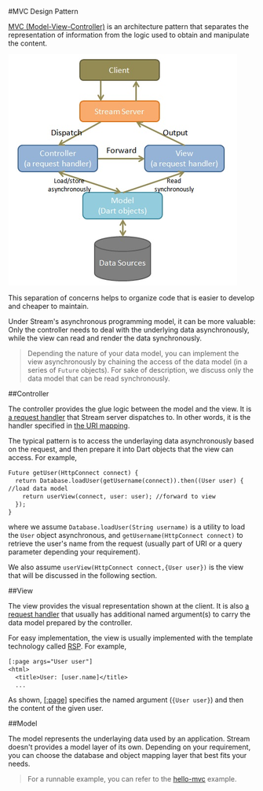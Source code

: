 #MVC Design Pattern

[MVC (Model-View-Controller)](http://en.wikipedia.org/wiki/Model_2) is an architecture pattern that separates the representation of information from the logic used to obtain and manipulate the content.

![MVC](mvc.jpg?raw=true)

This separation of concerns helps to organize code that is easier to develop and cheaper to maintain.

Under Stream's asynchronous programming model, it can be more valuable: Only the controller needs to deal with the underlying data asynchronously, while the view can read and render the data synchronously.

> Depending the nature of your data model, you can implement the view asynchronously by chaining the access of the data model (in a series of `Future` objects). For sake of description, we discuss only the data model that can be read synchronously.

##Controller

The controller provides the glue logic between the model and the view. It is [a request handler](Request_Handling.md) that Stream server dispatches to. In other words, it is the handler specified in [the URI mapping](Request_Routing.md).

The typical pattern is to access the underlaying data asynchronously based on the request, and then prepare it into Dart objects that the view can access. For example,

    Future getUser(HttpConnect connect) {
      return Database.loadUser(getUsername(connect)).then((User user) { //load data model
        return userView(connect, user: user); //forward to view
      });
    }

where we assume `Database.loadUser(String username)` is a utility to load the `User` object asynchronous, and `getUsername(HttpConnect connect)` to retrieve the user's name from the request (usually part of URI or a query parameter depending your requirement).

We also assume `userView(HttpConnect connect,{User user})` is the view that will be discussed in the following section.

##View

The view provides the visual representation shown at the client. It is also [a request handler](Request_Handling.md) that usually has additional named argument(s) to carry the data model prepared by the controller.

For easy implementation, the view is usually implemented with the template technology called [RSP](../RSP/Fundamentals/RSP_Overview.md). For example,

    [:page args="User user"]
    <html>
      <title>User: [user.name]</title>
      ...

As shown, [[:page]](../RSP/Standard_Tags/page.md) specifies the named argument (`{User user}`) and then the content of the given user.

##Model

The model represents the underlaying data used by an application. Stream doesn't provides a model layer of its own. Depending on your requirement, you can choose the database and object mapping layer that best fits your needs.

> For a runnable example, you can refer to the [hello-mvc](source:example) example.
